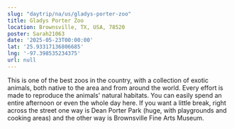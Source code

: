 ```yaml
---
slug: "daytrip/na/us/gladys-porter-zoo"
title: Gladys Porter Zoo
location: Brownsville, TX, USA, 78520
poster: Sarah21063
date: '2025-05-23T00:00:00'
lat: '25.93317136806685'
lng: '-97.398535234375'
url: null
---
```


This is one of the best zoos in the country, with a collection of exotic animals, both native to the area and from around the world.  Every effort is made to reproduce the animals' natural habitats.  You can easily spend an entire afternoon or even the whole day here.  If you want a little break, right across the street one way is Dean Porter Park (huge, with playgrounds and cooking areas) and the other way is Brownsville Fine Arts Museum.
